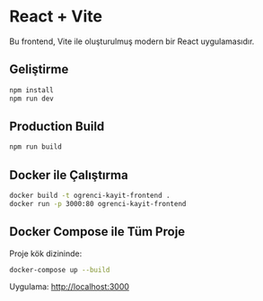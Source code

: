 # React + Vite

Bu frontend, Vite ile oluşturulmuş modern bir React uygulamasıdır.

## Geliştirme
```bash
npm install
npm run dev
```

## Production Build
```bash
npm run build
```

## Docker ile Çalıştırma
```bash
docker build -t ogrenci-kayit-frontend .
docker run -p 3000:80 ogrenci-kayit-frontend
```

## Docker Compose ile Tüm Proje
Proje kök dizininde:
```bash
docker-compose up --build
```

Uygulama: [http://localhost:3000](http://localhost:3000)
